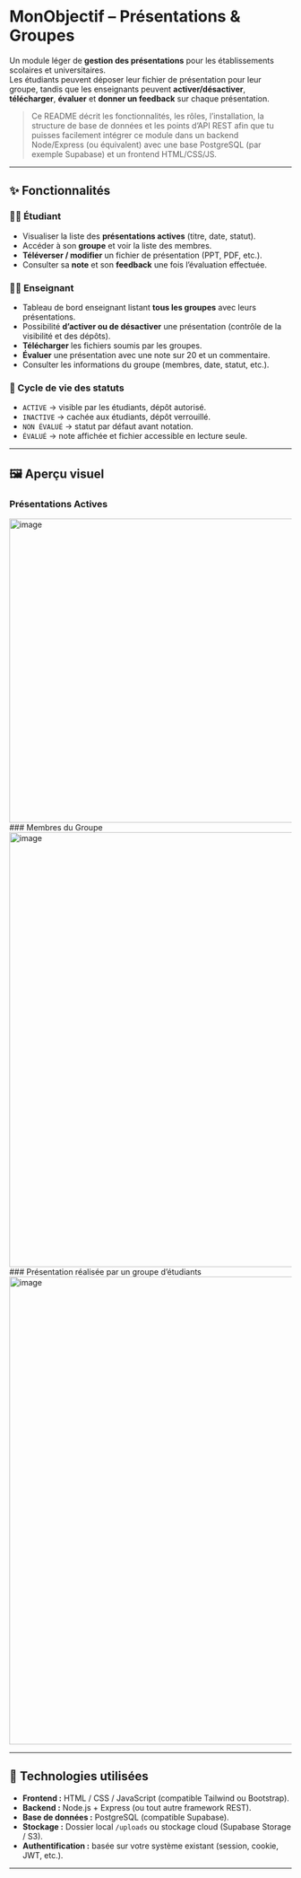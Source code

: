 # MonObjectif – Présentations & Groupes

Un module léger de **gestion des présentations** pour les établissements scolaires et universitaires.  
Les étudiants peuvent déposer leur fichier de présentation pour leur groupe, tandis que les enseignants peuvent **activer/désactiver**, **télécharger**, **évaluer** et **donner un feedback** sur chaque présentation.

> Ce README décrit les fonctionnalités, les rôles, l’installation, la structure de base de données et les points d’API REST afin que tu puisses facilement intégrer ce module dans un backend Node/Express (ou équivalent) avec une base PostgreSQL (par exemple Supabase) et un frontend HTML/CSS/JS.

---

## ✨ Fonctionnalités

### 👩‍🎓 Étudiant
- Visualiser la liste des **présentations actives** (titre, date, statut).  
- Accéder à son **groupe** et voir la liste des membres.  
- **Téléverser / modifier** un fichier de présentation (PPT, PDF, etc.).  
- Consulter sa **note** et son **feedback** une fois l’évaluation effectuée.  

### 👨‍🏫 Enseignant
- Tableau de bord enseignant listant **tous les groupes** avec leurs présentations.  
- Possibilité **d’activer ou de désactiver** une présentation (contrôle de la visibilité et des dépôts).  
- **Télécharger** les fichiers soumis par les groupes.  
- **Évaluer** une présentation avec une note sur 20 et un commentaire.  
- Consulter les informations du groupe (membres, date, statut, etc.).  

### 🔄 Cycle de vie des statuts
- `ACTIVE` → visible par les étudiants, dépôt autorisé.  
- `INACTIVE` → cachée aux étudiants, dépôt verrouillé.  
- `NON ÉVALUÉ` → statut par défaut avant notation.  
- `ÉVALUÉ` → note affichée et fichier accessible en lecture seule.  

---

## 🖼️ Aperçu visuel  

### Présentations Actives 
<img width="1093" height="542" alt="image" src="https://github.com/user-attachments/assets/3c3a3573-caf7-46f0-8718-05f6c28c51b0" />
### Membres du Groupe
<img width="1460" height="775" alt="image" src="https://github.com/user-attachments/assets/f0028ed7-00e5-44d2-9308-044e7726f821" />
### Présentation réalisée par un groupe d’étudiants 
<img width="1073" height="834" alt="image" src="https://github.com/user-attachments/assets/bfec63a2-73cc-49d5-83a1-5948d29add5d" />


---

## 🧱 Technologies utilisées  
- **Frontend :** HTML / CSS / JavaScript (compatible Tailwind ou Bootstrap).  
- **Backend :** Node.js + Express (ou tout autre framework REST).  
- **Base de données :** PostgreSQL (compatible Supabase).  
- **Stockage :** Dossier local `/uploads` ou stockage cloud (Supabase Storage / S3).  
- **Authentification :** basée sur votre système existant (session, cookie, JWT, etc.).  

---


